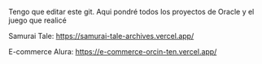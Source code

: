 Tengo que editar este git. Aqui pondré todos los proyectos de Oracle y el juego que realicé

Samurai Tale:
https://samurai-tale-archives.vercel.app/

E-commerce Alura:
https://e-commerce-orcin-ten.vercel.app/
